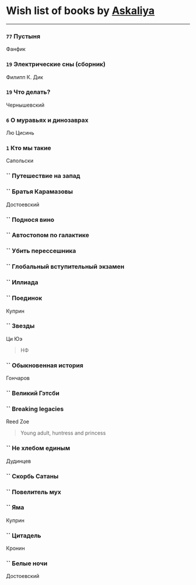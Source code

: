 # Wish list of books by [Askaliya](https://plus.google.com/u/0/108887983030919100717/)
---

### `77` Пустыня
Фанфик

### `19` Электрические сны (сборник)
Филипп К. Дик

### `19` Что делать?
Чернышевский

### `6` О муравьях и динозаврах
Лю Цисинь

### `1` Кто мы такие
Сапольски

### `` Путешествие на запад

### `` Братья Карамазовы
Достоевский

### `` Поднося вино

### `` Автостопом по галактике

### `` Убить перессешника

### `` Глобальный вступительный экзамен

### `` Иллиада

### `` Поединок
Куприн

### `` Звезды
Ци Юэ
> НФ

### `` Обыкновенная история
Гончаров

### `` Великий Гэтсби

### `` Breaking legacies
Reed Zoe
> Young adult,  huntress and princess

### `` Не хлебом единым
Дудинцев

### `` Скорбь Сатаны

### `` Повелитель мух

### `` Яма
Куприн

### `` Цитадель
Кронин

### `` Белые ночи
Достоевский

